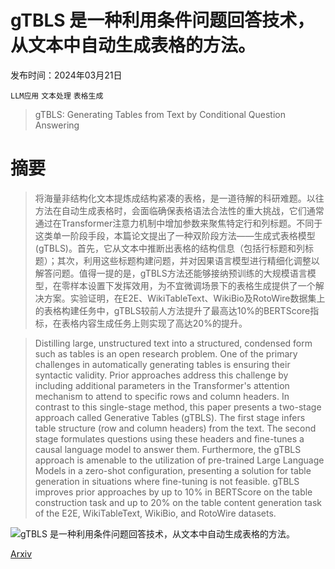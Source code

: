 # gTBLS 是一种利用条件问题回答技术，从文本中自动生成表格的方法。

发布时间：2024年03月21日

`LLM应用` `文本处理` `表格生成`

> gTBLS: Generating Tables from Text by Conditional Question Answering

# 摘要

> 将海量非结构化文本提炼成结构紧凑的表格，是一道待解的科研难题。以往方法在自动生成表格时，会面临确保表格语法合法性的重大挑战，它们通常通过在Transformer注意力机制中增加参数来聚焦特定行和列标题。不同于这类单一阶段手段，本篇论文提出了一种双阶段方法——生成式表格模型(gTBLS)。首先，它从文本中推断出表格的结构信息（包括行标题和列标题）；其次，利用这些标题构建问题，并对因果语言模型进行精细化调整以解答问题。值得一提的是，gTBLS方法还能够接纳预训练的大规模语言模型，在零样本设置下发挥效用，为不宜微调场景下的表格生成提供了一个解决方案。实验证明，在E2E、WikiTableText、WikiBio及RotoWire数据集上的表格构建任务中，gTBLS较前人方法提升了最高达10%的BERTScore指标，在表格内容生成任务上则实现了高达20%的提升。

> Distilling large, unstructured text into a structured, condensed form such as tables is an open research problem. One of the primary challenges in automatically generating tables is ensuring their syntactic validity. Prior approaches address this challenge by including additional parameters in the Transformer's attention mechanism to attend to specific rows and column headers. In contrast to this single-stage method, this paper presents a two-stage approach called Generative Tables (gTBLS). The first stage infers table structure (row and column headers) from the text. The second stage formulates questions using these headers and fine-tunes a causal language model to answer them. Furthermore, the gTBLS approach is amenable to the utilization of pre-trained Large Language Models in a zero-shot configuration, presenting a solution for table generation in situations where fine-tuning is not feasible. gTBLS improves prior approaches by up to 10% in BERTScore on the table construction task and up to 20% on the table content generation task of the E2E, WikiTableText, WikiBio, and RotoWire datasets.

![gTBLS 是一种利用条件问题回答技术，从文本中自动生成表格的方法。](../../../paper_images/2403.14457/gtbls_2.png)

[Arxiv](https://arxiv.org/abs/2403.14457)